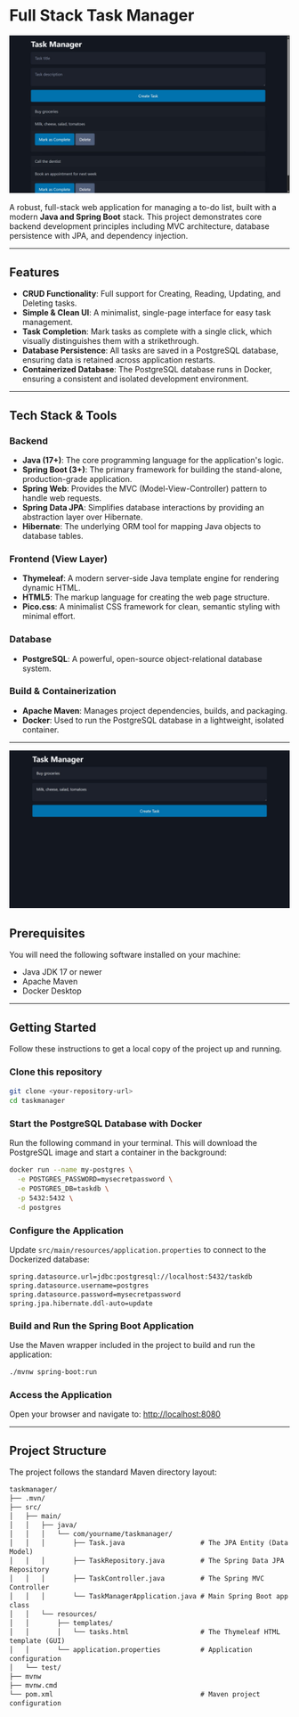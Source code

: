 # Full Stack Task Manager

![First screenshot](./screenshots/02.jpg)


A robust, full-stack web application for managing a to-do list, built with a modern **Java and Spring Boot** stack. This project demonstrates core backend development principles including MVC architecture, database persistence with JPA, and dependency injection.

---

## Features

- **CRUD Functionality**: Full support for Creating, Reading, Updating, and Deleting tasks.  
- **Simple & Clean UI**: A minimalist, single-page interface for easy task management.  
- **Task Completion**: Mark tasks as complete with a single click, which visually distinguishes them with a strikethrough.  
- **Database Persistence**: All tasks are saved in a PostgreSQL database, ensuring data is retained across application restarts.  
- **Containerized Database**: The PostgreSQL database runs in Docker, ensuring a consistent and isolated development environment.  

---

## Tech Stack & Tools

### Backend
- **Java (17+)**: The core programming language for the application's logic.  
- **Spring Boot (3+)**: The primary framework for building the stand-alone, production-grade application.  
- **Spring Web**: Provides the MVC (Model-View-Controller) pattern to handle web requests.  
- **Spring Data JPA**: Simplifies database interactions by providing an abstraction layer over Hibernate.  
- **Hibernate**: The underlying ORM tool for mapping Java objects to database tables.  

### Frontend (View Layer)
- **Thymeleaf**: A modern server-side Java template engine for rendering dynamic HTML.  
- **HTML5**: The markup language for creating the web page structure.  
- **Pico.css**: A minimalist CSS framework for clean, semantic styling with minimal effort.  

### Database
- **PostgreSQL**: A powerful, open-source object-relational database system.  

### Build & Containerization
- **Apache Maven**: Manages project dependencies, builds, and packaging.  
- **Docker**: Used to run the PostgreSQL database in a lightweight, isolated container.  

---

![Second screenshot](./screenshots/01.jpg)

## Prerequisites

You will need the following software installed on your machine:
- Java JDK 17 or newer  
- Apache Maven  
- Docker Desktop  

---

## Getting Started

Follow these instructions to get a local copy of the project up and running.

### Clone this repository
```bash
git clone <your-repository-url>
cd taskmanager
````

### Start the PostgreSQL Database with Docker

Run the following command in your terminal. This will download the PostgreSQL image and start a container in the background:

```bash
docker run --name my-postgres \
  -e POSTGRES_PASSWORD=mysecretpassword \
  -e POSTGRES_DB=taskdb \
  -p 5432:5432 \
  -d postgres
```

### Configure the Application

Update `src/main/resources/application.properties` to connect to the Dockerized database:

```properties
spring.datasource.url=jdbc:postgresql://localhost:5432/taskdb
spring.datasource.username=postgres
spring.datasource.password=mysecretpassword
spring.jpa.hibernate.ddl-auto=update
```

### Build and Run the Spring Boot Application

Use the Maven wrapper included in the project to build and run the application:

```bash
./mvnw spring-boot:run
```

### Access the Application

Open your browser and navigate to:
[http://localhost:8080](http://localhost:8080)

---

## Project Structure

The project follows the standard Maven directory layout:

```
taskmanager/
├── .mvn/
├── src/
│   ├── main/
│   │   ├── java/
│   │   │   └── com/yourname/taskmanager/
│   │   │       ├── Task.java                   # The JPA Entity (Data Model)
│   │   │       ├── TaskRepository.java         # The Spring Data JPA Repository
│   │   │       ├── TaskController.java         # The Spring MVC Controller
│   │   │       └── TaskManagerApplication.java # Main Spring Boot app class
│   │   └── resources/
│   │       ├── templates/
│   │       │   └── tasks.html                  # The Thymeleaf HTML template (GUI)
│   │       └── application.properties          # Application configuration
│   └── test/
├── mvnw
├── mvnw.cmd
└── pom.xml                                     # Maven project configuration
```
